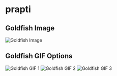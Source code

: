 # prapti

## Goldfish Image
![Goldfish Image](https://upload.wikimedia.org/wikipedia/commons/7/77/Goldfish3.jpg)

## Goldfish GIF Options
![Goldfish GIF 1](https://media.giphy.com/media/3o6ZsX2YkP8Y5Evk2I/giphy.gif)
![Goldfish GIF 2](https://media.giphy.com/media/l0MYt5jPR6QX5pnqM/giphy.gif)
![Goldfish GIF 3](https://media.giphy.com/media/26ufdipQqU2lhNA4g/giphy.gif)
